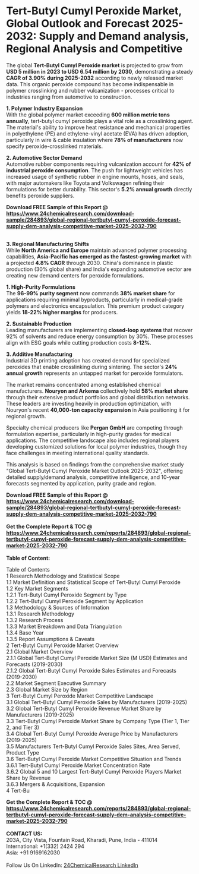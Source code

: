 <h1>Tert-Butyl Cumyl Peroxide Market, Global Outlook and Forecast 2025-2032: Supply and Demand analysis, Regional Analysis and Competitive</h1><p>The global <strong>Tert-Butyl Cumyl Peroxide market</strong> is projected to grow from <strong>USD 5 million in 2023 to USD 6.54 million by 2030</strong>, demonstrating a steady <strong>CAGR of 3.90% during 2025-2032</strong> according to newly released market data. This organic peroxide compound has become indispensable in polymer crosslinking and rubber vulcanization - processes critical to industries ranging from automotive to construction.</p><p><strong>1. Polymer Industry Expansion</strong><br>
With the global polymer market exceeding <strong>600 million metric tons annually</strong>, tert-butyl cumyl peroxide plays a vital role as a crosslinking agent. The material's ability to improve heat resistance and mechanical properties in polyethylene (PE) and ethylene-vinyl acetate (EVA) has driven adoption, particularly in wire &amp; cable insulation where <strong>78% of manufacturers</strong> now specify peroxide-crosslinked materials.</p><p><strong>2. Automotive Sector Demand</strong><br>
Automotive rubber components requiring vulcanization account for <strong>42% of industrial peroxide consumption</strong>. The push for lightweight vehicles has increased usage of synthetic rubber in engine mounts, hoses, and seals, with major automakers like Toyota and Volkswagen refining their formulations for better durability. This sector's <strong>5.2% annual growth</strong> directly benefits peroxide suppliers.</p><div><b>Download FREE Sample of this Report @ 
            <a href="https://www.24chemicalresearch.com/download-sample/284893/global-regional-tertbutyl-cumyl-peroxide-forecast-supply-dem-analysis-competitive-market-2025-2032-790">
            https://www.24chemicalresearch.com/download-sample/284893/global-regional-tertbutyl-cumyl-peroxide-forecast-supply-dem-analysis-competitive-market-2025-2032-790</a></b></div><br><p><strong>3. Regional Manufacturing Shifts</strong><br>
While <strong>North America and Europe</strong> maintain advanced polymer processing capabilities, <strong>Asia-Pacific has emerged as the fastest-growing market</strong> with a projected <strong>4.8% CAGR</strong> through 2030. China's dominance in plastic production (30% global share) and India's expanding automotive sector are creating new demand centers for peroxide formulations.</p><p><strong>1. High-Purity Formulations</strong><br>
The <strong>96-99% purity segment</strong> now commands <strong>38% market share</strong> for applications requiring minimal byproducts, particularly in medical-grade polymers and electronics encapsulation. This premium product category yields <strong>18-22% higher margins</strong> for producers.</p><p><strong>2. Sustainable Production</strong><br>
Leading manufacturers are implementing <strong>closed-loop systems</strong> that recover 92% of solvents and reduce energy consumption by 30%. These processes align with ESG goals while cutting production costs <strong>8-12%</strong>.</p><p><strong>3. Additive Manufacturing</strong><br>
Industrial 3D printing adoption has created demand for specialized peroxides that enable crosslinking during sintering. The sector's <strong>24% annual growth</strong> represents an untapped market for peroxide formulators.</p><p>The market remains concentrated among established chemical manufacturers. <strong>Nouryon and Arkema</strong> collectively hold <strong>58% market share</strong> through their extensive product portfolios and global distribution networks. These leaders are investing heavily in production optimization, with Nouryon's recent <strong>40,000-ton capacity expansion</strong> in Asia positioning it for regional growth.</p><p>Specialty chemical producers like <strong>Pergan GmbH</strong> are competing through formulation expertise, particularly in high-purity grades for medical applications. The competitive landscape also includes regional players developing customized solutions for local polymer industries, though they face challenges in meeting international quality standards.</p><p>This analysis is based on findings from the comprehensive market study "Global Tert-Butyl Cumyl Peroxide Market Outlook 2025-2032", offering detailed supply/demand analysis, competitive intelligence, and 10-year forecasts segmented by application, purity grade and region.</p><div><b>Download FREE Sample of this Report @ 
            <a href="https://www.24chemicalresearch.com/download-sample/284893/global-regional-tertbutyl-cumyl-peroxide-forecast-supply-dem-analysis-competitive-market-2025-2032-790">
            https://www.24chemicalresearch.com/download-sample/284893/global-regional-tertbutyl-cumyl-peroxide-forecast-supply-dem-analysis-competitive-market-2025-2032-790</a></b></div><br><div><b>Get the Complete Report & TOC @ 
            <a href="https://www.24chemicalresearch.com/reports/284893/global-regional-tertbutyl-cumyl-peroxide-forecast-supply-dem-analysis-competitive-market-2025-2032-790">
            https://www.24chemicalresearch.com/reports/284893/global-regional-tertbutyl-cumyl-peroxide-forecast-supply-dem-analysis-competitive-market-2025-2032-790</a></b></div><br>
            <b>Table of Content:</b><p>Table of Contents<br />
1 Research Methodology and Statistical Scope<br />
1.1 Market Definition and Statistical Scope of Tert-Butyl Cumyl Peroxide<br />
1.2 Key Market Segments<br />
1.2.1 Tert-Butyl Cumyl Peroxide Segment by Type<br />
1.2.2 Tert-Butyl Cumyl Peroxide Segment by Application<br />
1.3 Methodology & Sources of Information<br />
1.3.1 Research Methodology<br />
1.3.2 Research Process<br />
1.3.3 Market Breakdown and Data Triangulation<br />
1.3.4 Base Year<br />
1.3.5 Report Assumptions & Caveats<br />
2 Tert-Butyl Cumyl Peroxide Market Overview<br />
2.1 Global Market Overview<br />
2.1.1 Global Tert-Butyl Cumyl Peroxide Market Size (M USD) Estimates and Forecasts (2019-2030)<br />
2.1.2 Global Tert-Butyl Cumyl Peroxide Sales Estimates and Forecasts (2019-2030)<br />
2.2 Market Segment Executive Summary<br />
2.3 Global Market Size by Region<br />
3 Tert-Butyl Cumyl Peroxide Market Competitive Landscape<br />
3.1 Global Tert-Butyl Cumyl Peroxide Sales by Manufacturers (2019-2025)<br />
3.2 Global Tert-Butyl Cumyl Peroxide Revenue Market Share by Manufacturers (2019-2025)<br />
3.3 Tert-Butyl Cumyl Peroxide Market Share by Company Type (Tier 1, Tier 2, and Tier 3)<br />
3.4 Global Tert-Butyl Cumyl Peroxide Average Price by Manufacturers (2019-2025)<br />
3.5 Manufacturers Tert-Butyl Cumyl Peroxide Sales Sites, Area Served, Product Type<br />
3.6 Tert-Butyl Cumyl Peroxide Market Competitive Situation and Trends<br />
3.6.1 Tert-Butyl Cumyl Peroxide Market Concentration Rate<br />
3.6.2 Global 5 and 10 Largest Tert-Butyl Cumyl Peroxide Players Market Share by Revenue<br />
3.6.3 Mergers & Acquisitions, Expansion<br />
4 Tert-Bu</p><div><b>Get the Complete Report & TOC @ 
            <a href="https://www.24chemicalresearch.com/reports/284893/global-regional-tertbutyl-cumyl-peroxide-forecast-supply-dem-analysis-competitive-market-2025-2032-790">
            https://www.24chemicalresearch.com/reports/284893/global-regional-tertbutyl-cumyl-peroxide-forecast-supply-dem-analysis-competitive-market-2025-2032-790</a></b></div><br><b>CONTACT US:</b><br>
            203A, City Vista, Fountain Road, Kharadi, Pune, India - 411014<br>
            International: +1(332) 2424 294<br>
            Asia: +91 9169162030 <br><br>
            Follow Us On LinkedIn: <a href="https://www.linkedin.com/company/24chemicalresearch/">24ChemicalResearch LinkedIn</a>